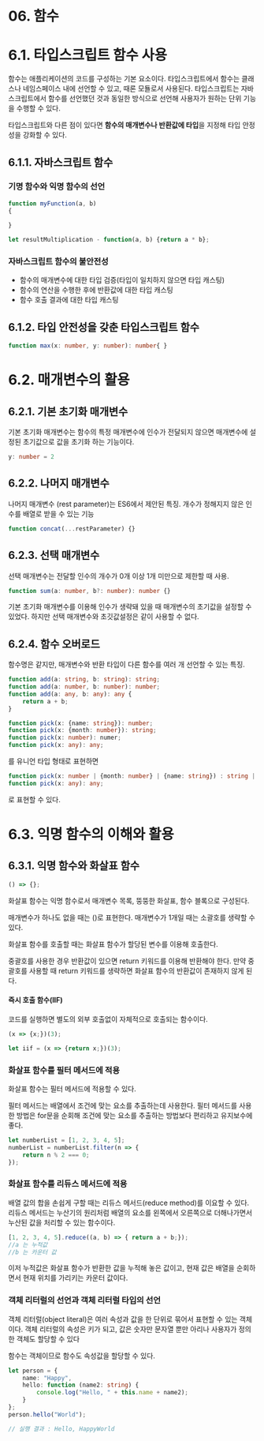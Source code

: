 # 06. 함수

# 6.1. 타입스크립트 함수 사용

함수는 애플리케이션의 코드를 구성하는 기본 요소이다. 타입스크립트에서 함수는 클래스나 네임스페이스 내에 선언할 수 있고, 때론 모됼로서 사용된다. 타입스크립트는 자바스크립트에서 함수를 선언했던 것과 동일한 방식으로 선언해 사용자가 원하는 단위 기능을 수행할 수 있다.

타입스크립트와 다른 점이 있다면 **함수의 매개변수나 반환값에 타입**을 지정해 타입 안정성을 강화할 수 있다.

## 6.1.1. 자바스크립트 함수

### 기명 함수와 익명 함수의 선언

```typescript
function myFunction(a, b)
{
	
}

let resultMultiplication - function(a, b) {return a * b};
```

### 자바스크립트 함수의 불안전성

- 함수의 매개변수에 대한 타입 검증(타입이 일치하지 않으면 타입 캐스팅)
- 함수의 연산을 수행한 후에 반환값에 대한 타입 캐스팅
- 함수 호출 결과에 대한 타입 캐스팅

## 6.1.2. 타입 안전성을 갖춘 타입스크립트 함수

```typescript
function max(x: number, y: number): number{ }
```

# 6.2. 매개변수의 활용

## 6.2.1. 기본 초기화 매개변수

기본 초기화 매개변수는 함수의 특정 매개변수에 인수가 전달되지 않으면 매개변수에 설정된 초기값으로 값을 초기화 하는 기능이다.

```typescript
y: number = 2
```

## 6.2.2. 나머지 매개변수

나머지 매개변수 (rest parameter)는 ES6에서 제안된 특징. 개수가 정해지지 않은 인수를 배열로 받을 수 있는 기능

```typescript
function concat(...restParameter) {}
```

## 6.2.3. 선택 매개변수

선택 매개변수는 전달할 인수의 개수가 0개 이상 1개 미만으로 제한할 때 사용.

```typescript
function sum(a: number, b?: number): number {}
```

기본 초기화 매개변수를 이용해 인수가 생략돼 있을 때 매개변수의 초기값을 설정할 수 있었다. 하지만 선택 매개변수와 초깃값설정은 같이 사용할 수 없다.

## 6.2.4. 함수 오버로드

함수명은 같지만, 매개변수와 반환 타입이 다른 함수를 여러 개 선언할 수 있는 특징.

```typescript
function add(a: string, b: string): string;
function add(a: number, b: number): number;
function add(a: any, b: any): any {
    return a + b;
}
```





```typescript
function pick(x: {name: string}): number;
function pick(x: {month: number}): string;
function pick(x: number): numer;
function pick(x: any): any;
```

를 유니언 타입 형태로 표현하면

```typescript
function pick(x: number | {month: number} | {name: string}) : string | number;
function pick(x: any): any;
```

로 표현할 수 있다.



# 6.3. 익명 함수의 이해와 활용

## 6.3.1. 익명 함수와 화살표 함수

```typescript
() => {};
```

화살표 함수는 익명 함수로서 매개변수 목록, 뚱뚱한 화살표, 함수 블록으로 구성된다.

매개변수가 하나도 없을 때는 ()로 표현한다. 매개변수가 1개일 때는 소괄호를 생략할 수 있다.

화살표 함수를 호출할 때는 화살표 함수가 할당된 변수를 이용해 호출한다.

중괄호를 사용한 경우 반환값이 있으면 return 키워드를 이용해 반환해야 한다. 만약 중괄호를 사용할 때 return 키워드를 생략하면 화살표 함수의 반환값이 존재하지 않게 된다.

#### 즉시 호출 함수(IIF)

코드를 실행하면 별도의 외부 호출없이 자체적으로 호출되는 함수이다.

```typescript
(x => {x;})(3);

let iif = (x => {return x;})(3);
```

### 화살표 함수를 필터 메서드에 적용

화살표 함수는 필터 메서드에 적용할 수 있다.

필터 메서드는 배열에서 조건에 맞는 요소를 추출하는데 사용한다. 필터 메서드를 사용한 방법은 for문을 순회해 조건에 맞는 요소를 추출하는 방법보다 편리하고 유지보수에 좋다.

```typescript
let numberList = [1, 2, 3, 4, 5];
numberList = numberList.filter(n => {
    return n % 2 === 0;
});
```

### 화살표 함수를 리듀스 메서드에 적용

배열 값의 합을 손쉽게 구할 때는 리듀스 메서드(reduce method)를 이요할 수 있다. 리듀스 메서드는 누산기의 원리처럼 배열의 요소를 왼쪽에서 오른쪽으로 더해나가면서 누산된 값을 처리할 수 있는 함수이다.

```typescript
[1, 2, 3, 4, 5].reduce((a, b) => { return a + b;});
//a 는 누적값
//b 는 카운터 값
```

이저 누적값은 화살표 함수가 반환한 값을 누적해 놓은 값이고, 현재 값은 배열을 순회하면서 현재 위치를 가리키는 카운터 값이다.

### 객체 리터럴의 선언과 객체 리터럴 타입의 선언

객체 리터럴(object literal)은 여러 속성과 값을 한 단위로 묶어서 표현할 수 있는 객체이다. 객체 리터럴의 속성은 키가 되고, 값은 숫자만 문자열 뿐만 아리나 사용자가 정의한 객체도 할당할 수 있다

함수는 객체이므로 함수도 속성값을 할당할 수 있다.

```typescript
let person = {
    name: "Happy",
    hello: function (name2: string) {
        console.log("Hello, " + this.name + name2);
    }
};
person.hello("World");

// 실행 결과 : Hello, HappyWorld
```

